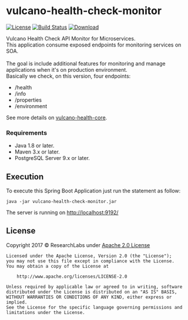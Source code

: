 # vulcano-health-check-monitor

[![License](https://img.shields.io/badge/License-Apache%202.0-blue.svg)](https://opensource.org/licenses/Apache-2.0)
[![Build Status](https://travis-ci.org/ryanpadilha/vulcano-health-check-monitor.png)](https://travis-ci.org/ryanpadilha/vulcano-health-check-monitor)
[ ![Download](https://api.bintray.com/packages/ryanpadilha/maven/vulcano-health-check-monitor/images/download.svg) ](https://bintray.com/ryanpadilha/maven/vulcano-health-check-monitor/_latestVersion)

Vulcano Health Check API Monitor for Microservices.<br>
This application consume exposed endpoints for monitoring services on SOA.<br><br>
The goal is include additional features for monitoring and manage applications when it's on production environment.<br>
Basically we check, on this version, four endpoints:

- /health
- /info
- /properties
- /environment

See more details on [vulcano-health-core](https://github.com/ryanpadilha/vulcano-health-core).

### Requirements

- Java 1.8 or later.
- Maven 3.x or later.
- PostgreSQL Server 9.x or later.

## Execution

To execute this Spring Boot Application just run the statement as follow:

```
java -jar vulcano-health-check-monitor.jar
```

The server is running on [http://localhost:9192/](http://localhost:9192/)

## License

Copyright 2017 © ResearchLabs under [Apache 2.0 License](http://www.apache.org/licenses/LICENSE-2.0)

```
Licensed under the Apache License, Version 2.0 (the "License");
you may not use this file except in compliance with the License.
You may obtain a copy of the License at

    http://www.apache.org/licenses/LICENSE-2.0

Unless required by applicable law or agreed to in writing, software
distributed under the License is distributed on an "AS IS" BASIS,
WITHOUT WARRANTIES OR CONDITIONS OF ANY KIND, either express or implied.
See the License for the specific language governing permissions and
limitations under the License.
```
